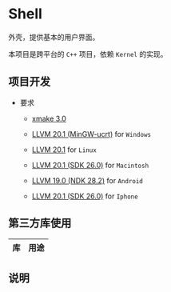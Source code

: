 # Shell

外壳，提供基本的用户界面。

本项目是跨平台的 `C++` 项目，依赖 `Kernel` 的实现。

## 项目开发

* 要求
	
	* [xmake 3.0](https://xmake.io/#/)
	
	* [LLVM 20.1 (MinGW-ucrt)](https://github.com/mstorsjo/llvm-mingw) for `Windows`
	
	* [LLVM 20.1](https://llvm.org/) for `Linux`
	
	* [LLVM 20.1 (SDK 26.0)](https://llvm.org/) for `Macintosh`
	
	* [LLVM 19.0 (NDK 28.2)](https://developer.android.com/ndk/downloads) for `Android`
	
	* [LLVM 20.1 (SDK 26.0)](https://llvm.org/) for `Iphone`

## 第三方库使用

| 库                                                                       | 用途                |
|:------------------------------------------------------------------------:|:-------------------:|

## 说明

